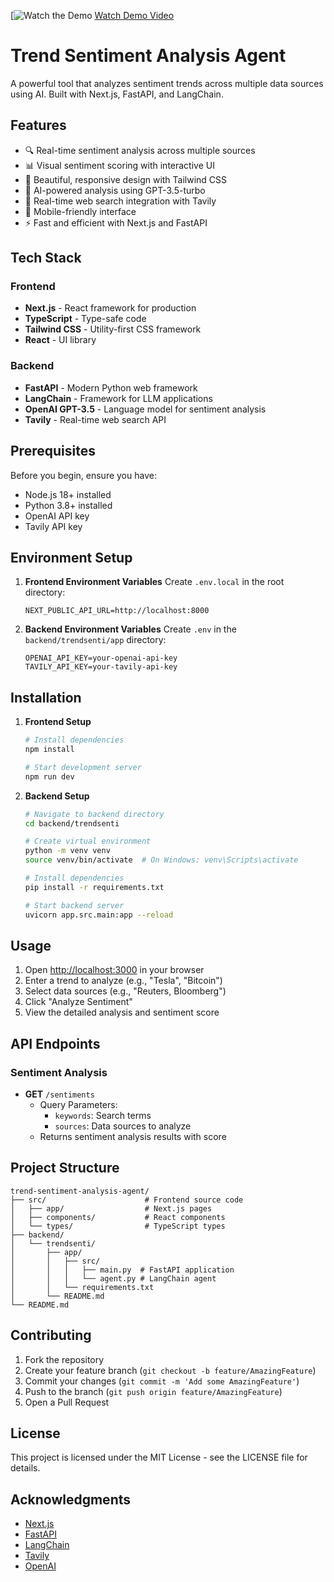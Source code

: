 [![Watch the Demo]([https://td6vw10lmp.ufs.sh/f/tUeDRE4SLPx8mwF6DGladP6Oqs9AVMfbIGowSiB5l0ZXLF7T](https://td6vw10lmp.ufs.sh/f/tUeDRE4SLPx8mwF6DGladP6Oqs9AVMfbIGowSiB5l0ZXLF7T))
[Watch Demo Video](https://td6vw10lmp.ufs.sh/f/tUeDRE4SLPx8sH1sG2931RPaNsLtW0mnYgwQvziqCbJjMDu7)

# Trend Sentiment Analysis Agent

A powerful tool that analyzes sentiment trends across multiple data sources using AI. Built with Next.js, FastAPI, and LangChain.

## Features

- 🔍 Real-time sentiment analysis across multiple sources
- 📊 Visual sentiment scoring with interactive UI
- 🎨 Beautiful, responsive design with Tailwind CSS
- 🤖 AI-powered analysis using GPT-3.5-turbo
- 🔎 Real-time web search integration with Tavily
- 📱 Mobile-friendly interface
- ⚡ Fast and efficient with Next.js and FastAPI

## Tech Stack

### Frontend
- **Next.js** - React framework for production
- **TypeScript** - Type-safe code
- **Tailwind CSS** - Utility-first CSS framework
- **React** - UI library

### Backend
- **FastAPI** - Modern Python web framework
- **LangChain** - Framework for LLM applications
- **OpenAI GPT-3.5** - Language model for sentiment analysis
- **Tavily** - Real-time web search API

## Prerequisites

Before you begin, ensure you have:
- Node.js 18+ installed
- Python 3.8+ installed
- OpenAI API key
- Tavily API key

## Environment Setup

1. **Frontend Environment Variables**
   Create `.env.local` in the root directory:
   ```env
   NEXT_PUBLIC_API_URL=http://localhost:8000
   ```

2. **Backend Environment Variables**
   Create `.env` in the `backend/trendsenti/app` directory:
   ```env
   OPENAI_API_KEY=your-openai-api-key
   TAVILY_API_KEY=your-tavily-api-key
   ```

## Installation

1. **Frontend Setup**
   ```bash
   # Install dependencies
   npm install

   # Start development server
   npm run dev
   ```

2. **Backend Setup**
   ```bash
   # Navigate to backend directory
   cd backend/trendsenti

   # Create virtual environment
   python -m venv venv
   source venv/bin/activate  # On Windows: venv\Scripts\activate

   # Install dependencies
   pip install -r requirements.txt

   # Start backend server
   uvicorn app.src.main:app --reload
   ```

## Usage

1. Open [http://localhost:3000](http://localhost:3000) in your browser
2. Enter a trend to analyze (e.g., "Tesla", "Bitcoin")
3. Select data sources (e.g., "Reuters, Bloomberg")
4. Click "Analyze Sentiment"
5. View the detailed analysis and sentiment score

## API Endpoints

### Sentiment Analysis
- **GET** `/sentiments`
  - Query Parameters:
    - `keywords`: Search terms
    - `sources`: Data sources to analyze
  - Returns sentiment analysis results with score

## Project Structure

```
trend-sentiment-analysis-agent/
├── src/                      # Frontend source code
│   ├── app/                  # Next.js pages
│   ├── components/           # React components
│   └── types/                # TypeScript types
├── backend/
│   └── trendsenti/
│       ├── app/
│       │   ├── src/
│       │   │   ├── main.py  # FastAPI application
│       │   │   └── agent.py # LangChain agent
│       │   └── requirements.txt
│       └── README.md
└── README.md
```

## Contributing

1. Fork the repository
2. Create your feature branch (`git checkout -b feature/AmazingFeature`)
3. Commit your changes (`git commit -m 'Add some AmazingFeature'`)
4. Push to the branch (`git push origin feature/AmazingFeature`)
5. Open a Pull Request

## License

This project is licensed under the MIT License - see the LICENSE file for details.

## Acknowledgments

- [Next.js](https://nextjs.org/)
- [FastAPI](https://fastapi.tiangolo.com/)
- [LangChain](https://python.langchain.com/)
- [Tavily](https://tavily.com/)
- [OpenAI](https://openai.com/)

